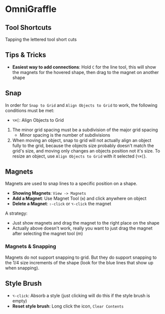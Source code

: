 # OmniGraffle

## Tool Shortcuts

Tapping the lettered tool short cuts

## Tips & Tricks

* **Easiest way to add connections**: Hold `C` for the line tool, this will show the magnets for the hovered shape, then drag to the magnet on another shape

## Snap

In order for `Snap to Grid` and `Align Objects to Grid` to work, the following conditions must be met:

* `⌥⌘[`: Align Objects to Grid

1. The minor grid spacing must be a subdivision of the major grid spacing
	* Minor spacing is the number of subdivisions
2. When moving an object, snap to grid will not actually align an object fully to the grid, because the objects size probably doesn't match the grid's size, and moving only changes an objects position not it's size. To resize an object, use `Align Objects to Grid` with it selected (`⌥⌘[`).

## Magnets

Magnets are used to snap lines to a specific position on a shape.

* **Showing Magnets**: `View -> Magnets`
* **Add a Magnet**: Use Magnet Tool (`m`) and click anywhere on object
* **Delete a Magnet**: `⇧-click` or `⌥-click` the magnet

A strategy:

* Just show magnets and drag the magnet to the right place on the shape
* Actually above doesn't work, really you want to just drag the magnet after selecting the magnet tool (m)

### Magnets & Snapping

Magnets do not support snapping to grid. But they do support snapping to the 1/4 size increments of the shape (look for the blue lines that show up when snapping).

## Style Brush

* `⌥-click`: Absorb a style (just clicking will do this if the style brush is empty)
* **Reset style brush**: Long click the icon, `Clear Contents`